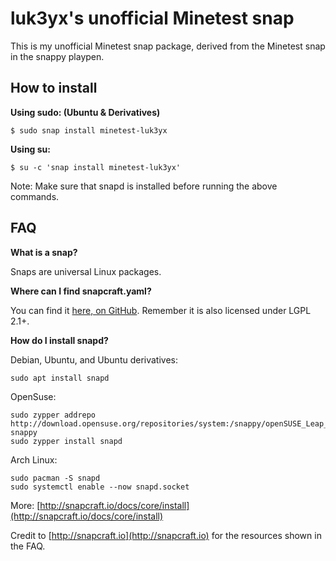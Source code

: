 # luk3yx's unofficial Minetest snap
This is my unofficial Minetest snap package, derived from the Minetest snap in the snappy playpen.

## How to install
**Using sudo: (Ubuntu & Derivatives)**
~~~
$ sudo snap install minetest-luk3yx
~~~

**Using su:**
~~~
$ su -c 'snap install minetest-luk3yx'
~~~


Note: Make sure that snapd is installed before running the above commands.

## FAQ
**What is a snap?**

Snaps are universal Linux packages.

**Where can I find snapcraft.yaml?**

You can find it [here, on GitHub](https://github.com/luk3yx/minetest-luk3yx). Remember it is also licensed under LGPL 2.1+.

**How do I install snapd?**

Debian, Ubuntu, and Ubuntu derivatives:
~~~
sudo apt install snapd
~~~


OpenSuse:
~~~
sudo zypper addrepo http://download.opensuse.org/repositories/system:/snappy/openSUSE_Leap_42.2/ snappy
sudo zypper install snapd
~~~


Arch Linux:
~~~
sudo pacman -S snapd
sudo systemctl enable --now snapd.socket
~~~


More:
[http://snapcraft.io/docs/core/install](http://snapcraft.io/docs/core/install)

Credit to [http://snapcraft.io](http://snapcraft.io) for the resources shown in the FAQ.
